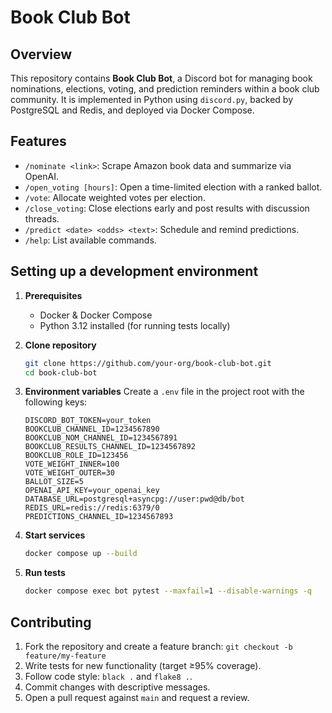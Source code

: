 # Book Club Bot

## Overview

This repository contains **Book Club Bot**, a Discord bot for managing book nominations, elections, voting, and prediction reminders within a book club community. It is implemented in Python using `discord.py`, backed by PostgreSQL and Redis, and deployed via Docker Compose.

## Features

* `/nominate <link>`: Scrape Amazon book data and summarize via OpenAI.
* `/open_voting [hours]`: Open a time-limited election with a ranked ballot.
* `/vote`: Allocate weighted votes per election.
* `/close_voting`: Close elections early and post results with discussion threads.
* `/predict <date> <odds> <text>`: Schedule and remind predictions.
* `/help`: List available commands.

## Setting up a development environment

1. **Prerequisites**

   * Docker & Docker Compose
   * Python 3.12 installed (for running tests locally)
2. **Clone repository**

   ```bash
   git clone https://github.com/your-org/book-club-bot.git
   cd book-club-bot
   ```
3. **Environment variables**
   Create a `.env` file in the project root with the following keys:

   ```dotenv
   DISCORD_BOT_TOKEN=your_token
   BOOKCLUB_CHANNEL_ID=1234567890
   BOOKCLUB_NOM_CHANNEL_ID=1234567891
   BOOKCLUB_RESULTS_CHANNEL_ID=1234567892
   BOOKCLUB_ROLE_ID=123456
   VOTE_WEIGHT_INNER=100
   VOTE_WEIGHT_OUTER=30
   BALLOT_SIZE=5
   OPENAI_API_KEY=your_openai_key
   DATABASE_URL=postgresql+asyncpg://user:pwd@db/bot
   REDIS_URL=redis://redis:6379/0
   PREDICTIONS_CHANNEL_ID=1234567893
   ```
4. **Start services**

   ```bash
   docker compose up --build
   ```
5. **Run tests**

   ```bash
   docker compose exec bot pytest --maxfail=1 --disable-warnings -q
   ```

## Contributing

1. Fork the repository and create a feature branch: `git checkout -b feature/my-feature`
2. Write tests for new functionality (target ≥95% coverage).
3. Follow code style: `black .` and `flake8 .`.
4. Commit changes with descriptive messages.
5. Open a pull request against `main` and request a review.

